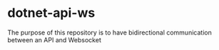 # dotnet-api-ws
The purpose of this repository is to have bidirectional communication between an API and Websocket
